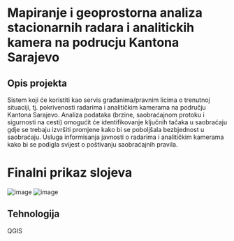 # Mapiranje i geoprostorna analiza stacionarnih radara i analitickih kamera na podrucju Kantona Sarajevo

## Opis projekta

Sistem koji će koristiti kao servis građanima/pravnim licima o trenutnoj situaciji, tj. pokrivenosti radarima i analitičkim kamerama na području Kantona Sarajevo. Analiza podataka (brzine, saobraćajnom protoku i sigurnosti na cesti) omogućit će identifikovanje ključnih tačaka u saobraćaju gdje se trebaju izvršiti promjene kako bi se poboljšala bezbjednost u saobraćaju. Usluga informisanja javnosti o radarima i analitičkim kamerama kako bi se podigla svijest o poštivanju saobraćajnih pravila.

# Finalni prikaz slojeva

![image](https://github.com/nejlaBelagosi/Mapiranje-i-geoprostorna-analiza-stacionarnih-radara-i-analitickih-kamera-na-podrucju-KS-a/assets/122165597/0d35b277-794a-47e7-a184-547a958fa075) ![image](https://github.com/nejlaBelagosi/Mapiranje-i-geoprostorna-analiza-stacionarnih-radara-i-analitickih-kamera-na-podrucju-KS-a/assets/122165597/f2d87237-b39b-4dd7-85eb-05daae0dae99)

## Tehnologija
QGIS
